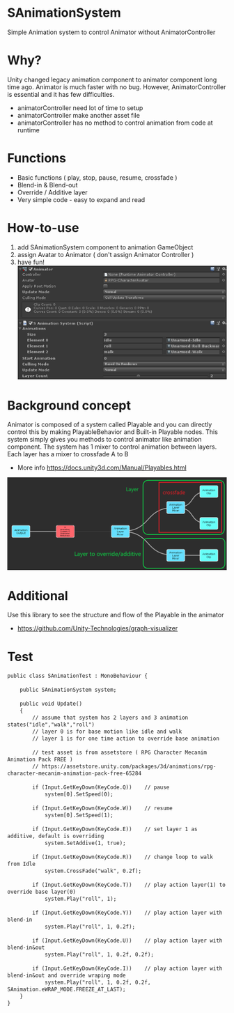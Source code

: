 # SAnimationSystem
Simple Animation system to control Animator without AnimatorController

# Why?
Unity changed legacy animation component to animator component long time ago. Animator is much faster with no bug. However, AnimatorController is essential and it has few difficulties. 
* animatorController need lot of time to setup
* animatorController make another asset file
* animatorController has no method to control animation from code at runtime

# Functions
* Basic functions ( play, stop, pause, resume, crossfade )
* Blend-in & Blend-out
* Override / Additive layer
* Very simple code - easy to expand and read

# How-to-use
1. add SAnimationSystem component to animation GameObject
2. assign Avatar to Animator ( don't assign Animator Controller )
3. have fun!  
![](https://github.com/jungsukKo/SAnimationSystem/blob/master/screenshot1.png)

# Background concept
Animator is composed of a system called Playable and you can directly control this by making PlayableBehavior and Built-in Playable nodes. This system simply gives you methods to control animator like animation component. The system has 1 mixer to control animation between layers. Each layer has a mixer to crossfade A to B
* More info https://docs.unity3d.com/Manual/Playables.html  

![](https://github.com/jungsukKo/SAnimationSystem/blob/master/screenshot2.png)

# Additional
Use this library to see the structure and flow of the Playable in the animator
* https://github.com/Unity-Technologies/graph-visualizer

# Test
```
public class SAnimationTest : MonoBehaviour {

    public SAnimationSystem system;

    public void Update()
    {
        // assume that system has 2 layers and 3 animation states("idle","walk","roll")
        // layer 0 is for base motion like idle and walk
        // layer 1 is for one time action to override base animation

        // test asset is from assetstore ( RPG Character Mecanim Animation Pack FREE )
        // https://assetstore.unity.com/packages/3d/animations/rpg-character-mecanim-animation-pack-free-65284

        if (Input.GetKeyDown(KeyCode.Q))    // pause
            system[0].SetSpeed(0);

        if (Input.GetKeyDown(KeyCode.W))    // resume
            system[0].SetSpeed(1);

        if (Input.GetKeyDown(KeyCode.E))    // set layer 1 as additive, default is overriding
            system.SetAddive(1, true);

        if (Input.GetKeyDown(KeyCode.R))    // change loop to walk from Idle 
            system.CrossFade("walk", 0.2f);

        if (Input.GetKeyDown(KeyCode.T))    // play action layer(1) to override base layer(0)
            system.Play("roll", 1);     

        if (Input.GetKeyDown(KeyCode.Y))    // play action layer with blend-in
            system.Play("roll", 1, 0.2f);

        if (Input.GetKeyDown(KeyCode.U))    // play action layer with blend-in&out
            system.Play("roll", 1, 0.2f, 0.2f);

        if (Input.GetKeyDown(KeyCode.I))    // play action layer with blend-in&out and override wraping mode
            system.Play("roll", 1, 0.2f, 0.2f, SAnimation.eWRAP_MODE.FREEZE_AT_LAST);
    }
}
```

